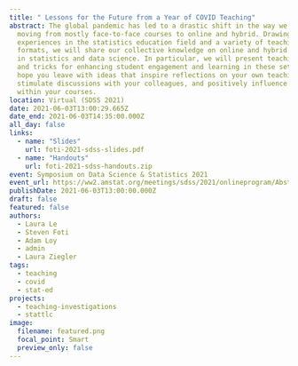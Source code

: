 ```yaml
---
title: " Lessons for the Future from a Year of COVID Teaching"
abstract: The global pandemic has led to a drastic shift in the way we teach,
  moving from mostly face-to-face courses to online and hybrid. Drawing from our
  experiences in the statistics education field and a variety of teaching
  formats, we will share our collective knowledge on online and hybrid teaching
  in statistics and data science. In particular, we will present teaching tips
  and tricks for enhancing student engagement and learning in these settings. We
  hope you leave with ideas that inspire reflections on your own teaching,
  stimulate discussions with your colleagues, and positively influence changes
  within your courses.
location: Virtual (SDSS 2021)
date: 2021-06-03T13:00:29.665Z
date_end: 2021-06-03T14:35:00.000Z
all_day: false
links:
  - name: "Slides"
    url: foti-2021-sdss-slides.pdf
  - name: "Handouts"
    url: foti-2021-sdss-handouts.zip
event: Symposium on Data Science & Statistics 2021
event_url: https://ww2.amstat.org/meetings/sdss/2021/onlineprogram/AbstractDetails.cfm?AbstractID=309745
publishDate: 2021-06-03T13:00:00.000Z
draft: false
featured: false
authors:
  - Laura Le
  - Steven Foti
  - Adam Loy
  - admin
  - Laura Ziegler
tags:
  - teaching
  - covid
  - stat-ed
projects:
  - teaching-investigations
  - stattlc
image:
  filename: featured.png
  focal_point: Smart
  preview_only: false
---
```

